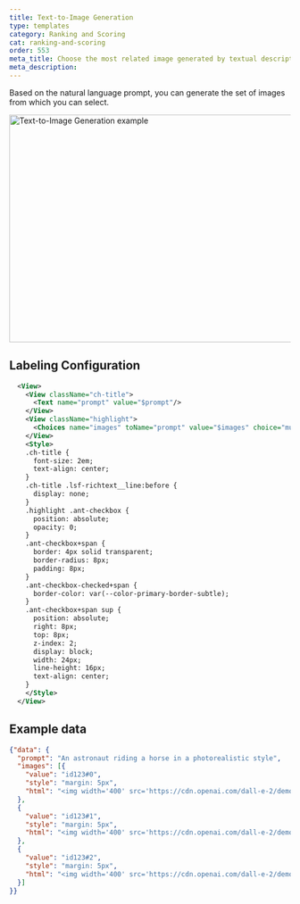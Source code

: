 ```yaml
---
title: Text-to-Image Generation
type: templates
category: Ranking and Scoring
cat: ranking-and-scoring
order: 553
meta_title: Choose the most related image generated by textual description
meta_description: 
---
```


Based on the natural language prompt, you can generate the set of images from which you can select.
<br/>

<img src="/images/templates/text-to-image.png" alt="Text-to-Image Generation example" class="gif-border" width="552px" height="408px" />

## Labeling Configuration

```xml
  <View>
    <View className="ch-title">
      <Text name="prompt" value="$prompt"/>
    </View>
    <View className="highlight">
      <Choices name="images" toName="prompt" value="$images" choice="multiple" layout="inline"/>
    </View>
    <Style>
    .ch-title {
      font-size: 2em;
      text-align: center;
    }
    .ch-title .lsf-richtext__line:before {
      display: none;
    }
    .highlight .ant-checkbox {
      position: absolute;
      opacity: 0;
    }
    .ant-checkbox+span {
      border: 4px solid transparent;
      border-radius: 8px;
      padding: 8px;
    }
    .ant-checkbox-checked+span {
      border-color: var(--color-primary-border-subtle);
    }
    .ant-checkbox+span sup {
      position: absolute;
      right: 8px;
      top: 8px;
      z-index: 2;
      display: block;
      width: 24px;
      line-height: 16px;
      text-align: center;
    }
    </Style>
  </View>
```

## Example data

```json
{"data": {
  "prompt": "An astronaut riding a horse in a photorealistic style",
  "images": [{
    "value": "id123#0",
    "style": "margin: 5px",
    "html": "<img width='400' src='https://cdn.openai.com/dall-e-2/demos/text2im/astronaut/horse/photo/0.jpg'/>"
  },
  {
    "value": "id123#1",
    "style": "margin: 5px",
    "html": "<img width='400' src='https://cdn.openai.com/dall-e-2/demos/text2im/astronaut/horse/photo/1.jpg'/>"
  },
  {
    "value": "id123#2",
    "style": "margin: 5px",
    "html": "<img width='400' src='https://cdn.openai.com/dall-e-2/demos/text2im/astronaut/horse/photo/2.jpg'/>"
  }]
}}
```
